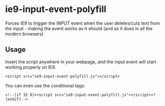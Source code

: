 # ie9-input-event-polyfill
Forces IE9 to trigger the INPUT event when the user deletes/cuts text from the input - making the event works as it should (and as it does in all the modern browsers)

## Usage
Insert the script anywhere in your webpage, and the input event will start working properly on IE9.

`<script src="ie9-input-event-polyfill.js"></script>`

You can even use the conditional tags:

`<!--[if IE 9]><script src="ie9-input-event-polyfill.js"></script><![endif]-->`

